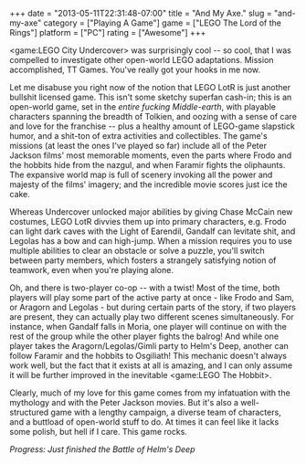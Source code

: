 +++
date = "2013-05-11T22:31:48-07:00"
title = "And My Axe."
slug = "and-my-axe"
category = ["Playing A Game"]
game = ["LEGO The Lord of the Rings"]
platform = ["PC"]
rating = ["Awesome"]
+++

<game:LEGO City Undercover> was surprisingly cool -- so cool, that I was compelled to investigate other open-world LEGO adaptations.  Mission accomplished, TT Games.  You've really got your hooks in me now.

Let me disabuse you right now of the notion that LEGO LotR is just another bullshit licensed game.  This isn't some sketchy superfan cash-in; this is an open-world game, set in the <i>entire fucking Middle-earth</i>, with playable characters spanning the breadth of Tolkien, and oozing with a sense of care and love for the franchise -- plus a healthy amount of LEGO-game slapstick humor, and a shit-ton of extra activities and collectibles.  The game's missions (at least the ones I've played so far) include all of the Peter Jackson films' most memorable moments, even the parts where Frodo and the hobbits hide from the nazgul, and when Faramir fights the oliphaunts.  The expansive world map is full of scenery invoking all the power and majesty of the films' imagery; and the incredible movie scores just ice the cake.

Whereas Undercover unlocked major abilities by giving Chase McCain new costumes, LEGO LotR divvies them up into primary characters, e.g. Frodo can light dark caves with the Light of Earendil, Gandalf can levitate shit, and Legolas has a bow and can high-jump.  When a mission requires you to use multiple abilities to clear an obstacle or solve a puzzle, you'll switch between party members, which fosters a strangely satisfying notion of teamwork, even when you're playing alone.

Oh, and there is two-player co-op -- with a twist!  Most of the time, both players will play some part of the active party at once - like Frodo and Sam, or Aragorn and Legolas - but during certain parts of the story, if two players are present, they can actually play two different scenes simultaneously.  For instance, when Gandalf falls in Moria, one player will continue on with the rest of the group while the other player fights the balrog!  And while one player takes the Aragorn/Legolas/Gimli party to Helm's Deep, another can follow Faramir and the hobbits to Osgiliath!  This mechanic doesn't always work well, but the fact that it exists at all is amazing, and I can only assume it will be further improved in the inevitable <game:LEGO The Hobbit>.

Clearly, much of my love for this game comes from my infatuation with the mythology and with the Peter Jackson movies.  But it's also a well-structured game with a lengthy campaign, a diverse team of characters, and a buttload of open-world stuff to do.  At times it can feel like it lacks some polish, but hell if I care.  This game rocks.

<i>Progress: Just finished the Battle of Helm's Deep</i>